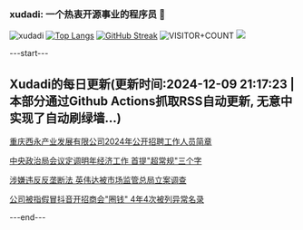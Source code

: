 ### xudadi: 一个热衷开源事业的程序员 👋

![xudadi](https://github-readme-stats-git-masterorgs-github-readme-stats-team.vercel.app/api?username=xudadi)
[![Top Langs](https://github-readme-stats.vercel.app/api/top-langs/?username=xudadi)](https://github.com/anuraghazra/github-readme-stats)
[![GitHub Streak](https://streak-stats.demolab.com?user=xudadi&locale=zh_Hans)](https://git.io/streak-stats)
![VISITOR+COUNT](https://komarev.com/ghpvc/?username=xudadi&label=VISITOR+COUNT)
![](https://raw.githubusercontent.com/xudadi/xudadi/main/assets/github-contribution-grid-snake.svg)


---start---

## Xudadi的每日更新(更新时间:2024-12-09 21:17:23 | 本部分通过Github Actions抓取RSS自动更新, 无意中实现了自动刷绿墙...)

[重庆西永产业发展有限公司2024年公开招聘工作人员简章](https://www.gongkaoleida.com/article/2223971)

[中央政治局会议定调明年经济工作 首提"超常规"三个字](https://m.163.com/news/article/JJ063AFG0519DDQ2.html)

[涉嫌违反反垄断法 英伟达被市场监管总局立案调查](https://m.163.com/news/article/JJ07GANF000189PS.html)

[公司被指假冒抖音开招商会"圈钱" 4年4次被列异常名录](https://m.163.com/news/article/JJ05GI4J0514R9P4.html)

---end---
